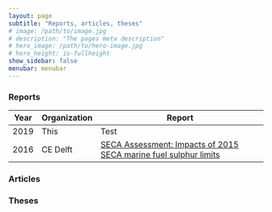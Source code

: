 ```yaml
---
layout: page
subtitle: "Reports, articles, theses"
# image: /path/to/image.jpg
# description: "The pages meta description"
# hero_image: /path/to/hero-image.jpg
# hero_height: is-fullheight
show_sidebar: false
menubar: menubar
---
```


### Reports

| Year | Organization | Report |
| ---|---|---|
|2019|This| Test|
|2016| CE Delft | [SECA Assessment: Impacts of 2015 SECA marine fuel sulphur limits](https://www.ce.nl/en/publications/1780/seca-assessment-impacts-of-2015-seca-marine-fuel-sulphur-limits)


### Articles

### Theses